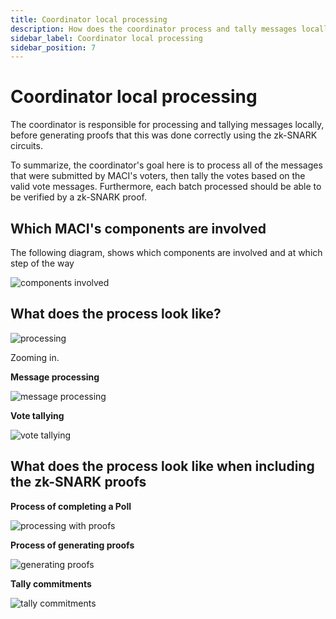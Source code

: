 ```yaml
---
title: Coordinator local processing
description: How does the coordinator process and tally messages locally
sidebar_label: Coordinator local processing
sidebar_position: 7
---
```


# Coordinator local processing

The coordinator is responsible for processing and tallying messages locally, before generating proofs that this was done correctly using the zk-SNARK circuits.

To summarize, the coordinator's goal here is to process all of the messages that were submitted by MACI's voters, then tally the votes based on the valid vote messages. Furthermore, each batch processed should be able to be verified by a zk-SNARK proof.

## Which MACI's components are involved

The following diagram, shows which components are involved and at which step of the way

![components involved](/img/coordinatorComponents.svg)

## What does the process look like?

![processing](/img/offlineProcessing.svg)

Zooming in.

**Message processing**

![message processing](/img/messageProcessingLocal.svg)

**Vote tallying**

![vote tallying](/img/voteTallyingLocal.svg)

## What does the process look like when including the zk-SNARK proofs

**Process of completing a Poll**

![processing with proofs](/img/completingAPoll.svg)

**Process of generating proofs**

![generating proofs](/img/generateProofs.svg)

**Tally commitments**

![tally commitments](/img/tallyCommitments.svg)
